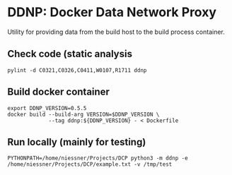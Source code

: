 # DDNP: Docker Data Network Proxy

Utility for providing data from the build host to the build process container.


## Check code (static analysis

```
pylint -d C0321,C0326,C0411,W0107,R1711 ddnp
```

## Build docker container

```
export DDNP_VERSION=0.5.5
docker build --build-arg VERSION=$DDNP_VERSION \
             --tag ddnp:${DDNP_VERSION} - < Dockerfile
```

## Run locally (mainly for testing)

```
PYTHONPATH=/home/niessner/Projects/DCP python3 -m ddnp -e /home/niessner/Projects/DCP/example.txt -v /tmp/test
```
